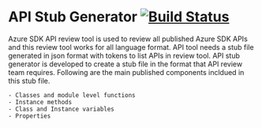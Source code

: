# API Stub Generator [![Build Status](https://dev.azure.com/azure-sdk/public/_apis/build/status/108?branchName=master)](https://dev.azure.com/azure-sdk/public/_build/latest?definitionId=108&branchName=master)

Azure SDK API review tool is used to review all published Azure SDK APIs and this review tool works for all language format. API tool needs a stub file generated in json format with tokens to list APIs in review tool. API stub generator is developed to create a stub file in the format that API review team requires. Following are the main published components incldued in this stub file.

    - Classes and module level functions
    - Instance methods
    - Class and Instance variables
    - Properties
    


